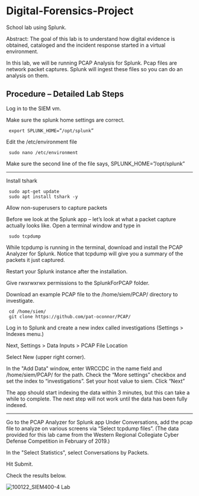 # Digital-Forensics-Project
School lab using Splunk.

Abstract: The goal of this lab is to understand how digital evidence is obtained, cataloged and the incident response started in a virtual environment.  

In this lab, we will be running PCAP Analysis for Splunk. Pcap files are network packet captures. Splunk will ingest these files so you can do an analysis on them. 

Procedure – Detailed Lab Steps
----------------------------------------------------------------------------------------------------------------------------------------------------------------------
Log in to the SIEM vm.

Make sure the splunk home settings are correct.
     
     export SPLUNK_HOME=”/opt/splunk”
     
Edit the /etc/environment file

     sudo nano /etc/environment
     
Make sure the second line of the file says, SPLUNK_HOME=”/opt/splunk”

----------------------------------------------------------------------------------------------------------------------------------------------------------------------
Install tshark

     sudo apt-get update
     sudo apt install tshark -y
Allow non-superusers to capture packets

Before we look at the Splunk app – let’s look at what a packet capture actually looks like. Open a terminal window and type in  

     sudo tcpdump

While tcpdump is running in the terminal, download and install the PCAP Analyzer for Splunk. Notice that tcpdump will give you a summary of the packets it just captured.

Restart your Splunk instance after the installation.

Give rwxrwxrwx permissions to the SplunkForPCAP folder.

Download an example PCAP file to the /home/siem/PCAP/ directory to investigate.

     cd /home/siem/ 
     git clone https://github.com/pat-oconnor/PCAP/ 
     
Log in to Splunk and create a new index called investigations (Settings > Indexes menu.)

Next, Settings > Data Inputs > PCAP File Location

Select New (upper right corner).

In the "Add Data" window, enter WRCCDC in the name field and /home/siem/PCAP/ for the path. 
Check the “More settings” checkbox and set the index to  “investigations”. 
Set your host value to siem.
Click “Next”

The app should start indexing the data within 3 minutes, but this can take a while to complete. The next step will not work until the data has been fully indexed.

----------------------------------------------------------------------------------------------------------------------------------------------------------------------
Go to the PCAP Analyzer for Splunk app
Under Conversations, add the pcap file to analyze on various screens via “Select tcpdump files”. (The data provided for this lab came from the Western Regional Collegiate Cyber Defense Competition in February of 2019.)

In the "Select Statistics", select Conversations by Packets.

Hit Submit.

Check the results below.

![100122_SIEM400-4 Lab](https://user-images.githubusercontent.com/123989567/219963634-a6c80a55-cd97-4d35-a25c-769b48060910.jpg)
